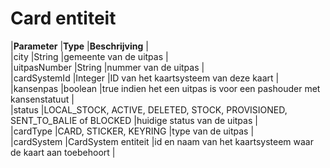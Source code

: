 ---
---

# Card entiteit

|**Parameter** |**Type** |**Beschrijving** |  
 |city |String |gemeente van de uitpas |  
 |uitpasNumber |String |nummer van de uitpas |  
 |cardSystemId |Integer |ID van het kaartsysteem van deze kaart |  
 |kansenpas |boolean |true indien het een uitpas is voor een pashouder met kansenstatuut |  
 |status |LOCAL\_STOCK, ACTIVE, DELETED, STOCK, PROVISIONED, SENT\_TO\_BALIE of BLOCKED |huidige status van de uitpas |  
 |cardType |CARD, STICKER, KEYRING |type van de uitpas |  
 |cardSystem |CardSystem entiteit |id en naam van het kaartsysteem waar de kaart aan toebehoort |